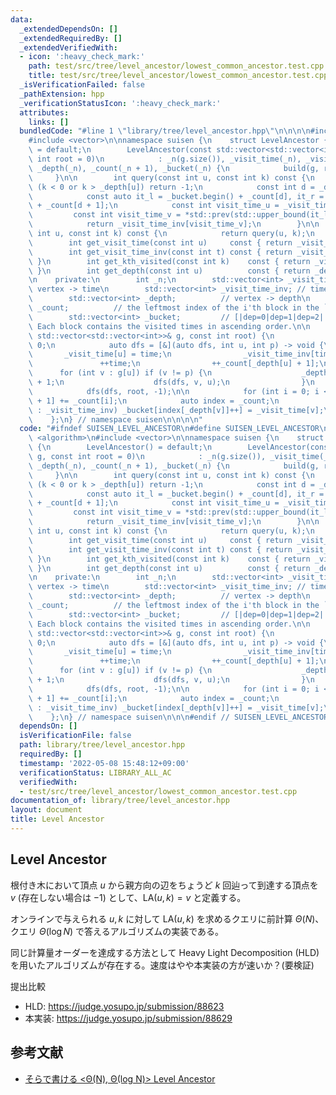 ```yaml
---
data:
  _extendedDependsOn: []
  _extendedRequiredBy: []
  _extendedVerifiedWith:
  - icon: ':heavy_check_mark:'
    path: test/src/tree/level_ancestor/lowest_common_ancestor.test.cpp
    title: test/src/tree/level_ancestor/lowest_common_ancestor.test.cpp
  _isVerificationFailed: false
  _pathExtension: hpp
  _verificationStatusIcon: ':heavy_check_mark:'
  attributes:
    links: []
  bundledCode: "#line 1 \"library/tree/level_ancestor.hpp\"\n\n\n\n#include <algorithm>\n\
    #include <vector>\n\nnamespace suisen {\n    struct LevelAncestor {\n        LevelAncestor()\
    \ = default;\n        LevelAncestor(const std::vector<std::vector<int>>& g, const\
    \ int root = 0)\n            : _n(g.size()), _visit_time(_n), _visit_time_inv(_n),\
    \ _depth(_n), _count(_n + 1), _bucket(_n) {\n            build(g, root);\n   \
    \     }\n\n        int query(const int u, const int k) const {\n            if\
    \ (k < 0 or k > _depth[u]) return -1;\n            const int d = _depth[u] - k;\n\
    \            const auto it_l = _bucket.begin() + _count[d], it_r = _bucket.begin()\
    \ + _count[d + 1];\n            const int visit_time_u = _visit_time[u];\n   \
    \         const int visit_time_v = *std::prev(std::upper_bound(it_l, it_r, visit_time_u));\n\
    \            return _visit_time_inv[visit_time_v];\n        }\n\n        int operator()(const\
    \ int u, const int k) const {\n            return query(u, k);\n        }\n\n\
    \        int get_visit_time(const int u)     const { return _visit_time[u]; }\n\
    \        int get_visit_time_inv(const int t) const { return _visit_time_inv[t];\
    \ }\n        int get_kth_visited(const int k)    const { return _visit_time_inv[k];\
    \ }\n        int get_depth(const int u)          const { return _depth[u]; }\n\
    \n    private:\n        int _n;\n        std::vector<int> _visit_time;     //\
    \ vertex -> time\n        std::vector<int> _visit_time_inv; // time   -> vertex\n\
    \        std::vector<int> _depth;          // vertex -> depth\n        std::vector<int>\
    \ _count;          // the leftmost index of the i'th block in the `_bucket`\n\
    \        std::vector<int> _bucket;         // [|dep=0|dep=1|dep=2|...|dep=n-1|].\
    \ Each block contains the visited times in ascending order.\n\n        void build(const\
    \ std::vector<std::vector<int>>& g, const int root) {\n            int time =\
    \ 0;\n            auto dfs = [&](auto dfs, int u, int p) -> void {\n         \
    \       _visit_time[u] = time;\n                _visit_time_inv[time] = u;\n \
    \               ++time;\n                ++_count[_depth[u] + 1];\n          \
    \      for (int v : g[u]) if (v != p) {\n                    _depth[v] = _depth[u]\
    \ + 1;\n                    dfs(dfs, v, u);\n                }\n            };\n\
    \            dfs(dfs, root, -1);\n\n            for (int i = 0; i < _n; ++i) _count[i\
    \ + 1] += _count[i];\n            auto index = _count;\n            for (int v\
    \ : _visit_time_inv) _bucket[index[_depth[v]]++] = _visit_time[v];\n        }\n\
    \    };\n} // namespace suisen\n\n\n\n"
  code: "#ifndef SUISEN_LEVEL_ANCESTOR\n#define SUISEN_LEVEL_ANCESTOR\n\n#include\
    \ <algorithm>\n#include <vector>\n\nnamespace suisen {\n    struct LevelAncestor\
    \ {\n        LevelAncestor() = default;\n        LevelAncestor(const std::vector<std::vector<int>>&\
    \ g, const int root = 0)\n            : _n(g.size()), _visit_time(_n), _visit_time_inv(_n),\
    \ _depth(_n), _count(_n + 1), _bucket(_n) {\n            build(g, root);\n   \
    \     }\n\n        int query(const int u, const int k) const {\n            if\
    \ (k < 0 or k > _depth[u]) return -1;\n            const int d = _depth[u] - k;\n\
    \            const auto it_l = _bucket.begin() + _count[d], it_r = _bucket.begin()\
    \ + _count[d + 1];\n            const int visit_time_u = _visit_time[u];\n   \
    \         const int visit_time_v = *std::prev(std::upper_bound(it_l, it_r, visit_time_u));\n\
    \            return _visit_time_inv[visit_time_v];\n        }\n\n        int operator()(const\
    \ int u, const int k) const {\n            return query(u, k);\n        }\n\n\
    \        int get_visit_time(const int u)     const { return _visit_time[u]; }\n\
    \        int get_visit_time_inv(const int t) const { return _visit_time_inv[t];\
    \ }\n        int get_kth_visited(const int k)    const { return _visit_time_inv[k];\
    \ }\n        int get_depth(const int u)          const { return _depth[u]; }\n\
    \n    private:\n        int _n;\n        std::vector<int> _visit_time;     //\
    \ vertex -> time\n        std::vector<int> _visit_time_inv; // time   -> vertex\n\
    \        std::vector<int> _depth;          // vertex -> depth\n        std::vector<int>\
    \ _count;          // the leftmost index of the i'th block in the `_bucket`\n\
    \        std::vector<int> _bucket;         // [|dep=0|dep=1|dep=2|...|dep=n-1|].\
    \ Each block contains the visited times in ascending order.\n\n        void build(const\
    \ std::vector<std::vector<int>>& g, const int root) {\n            int time =\
    \ 0;\n            auto dfs = [&](auto dfs, int u, int p) -> void {\n         \
    \       _visit_time[u] = time;\n                _visit_time_inv[time] = u;\n \
    \               ++time;\n                ++_count[_depth[u] + 1];\n          \
    \      for (int v : g[u]) if (v != p) {\n                    _depth[v] = _depth[u]\
    \ + 1;\n                    dfs(dfs, v, u);\n                }\n            };\n\
    \            dfs(dfs, root, -1);\n\n            for (int i = 0; i < _n; ++i) _count[i\
    \ + 1] += _count[i];\n            auto index = _count;\n            for (int v\
    \ : _visit_time_inv) _bucket[index[_depth[v]]++] = _visit_time[v];\n        }\n\
    \    };\n} // namespace suisen\n\n\n#endif // SUISEN_LEVEL_ANCESTOR\n"
  dependsOn: []
  isVerificationFile: false
  path: library/tree/level_ancestor.hpp
  requiredBy: []
  timestamp: '2022-05-08 15:48:12+09:00'
  verificationStatus: LIBRARY_ALL_AC
  verifiedWith:
  - test/src/tree/level_ancestor/lowest_common_ancestor.test.cpp
documentation_of: library/tree/level_ancestor.hpp
layout: document
title: Level Ancestor
---
```

## Level Ancestor

根付き木において頂点 $u$ から親方向の辺をちょうど $k$ 回辿って到達する頂点を $v$ (存在しない場合は $-1$) として、$\mathrm{LA}(u,k)=v$ と定義する。

オンラインで与えられる $u,k$ に対して $\mathrm{LA}(u,k)$ を求めるクエリに前計算 $\Theta(N)$、クエリ $\Theta(\log N)$ で答えるアルゴリズムの実装である。

同じ計算量オーダーを達成する方法として Heavy Light Decomposition (HLD) を用いたアルゴリズムが存在する。速度はやや本実装の方が速いか？(要検証)

提出比較

- HLD:
  https://judge.yosupo.jp/submission/88623
- 本実装:
  https://judge.yosupo.jp/submission/88629

## 参考文献

- [そらで書ける <Θ(N), Θ(log N)> Level Ancestor](https://suisen-kyopro.hatenablog.com/entry/2022/04/04/043452)
